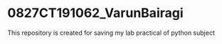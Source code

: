 # 0827CT191062_VarunBairagi
This repository is created for saving my lab practical of python subject 

